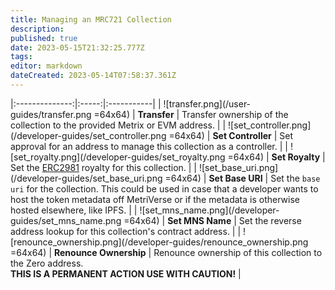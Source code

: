 ```yaml
---
title: Managing an MRC721 Collection
description: 
published: true
date: 2023-05-15T21:32:25.777Z
tags: 
editor: markdown
dateCreated: 2023-05-14T07:58:37.361Z
---
```


  
|:--------------:|:-----:|:-----------|
| ![transfer.png](/user-guides/transfer.png =64x64) |  **Transfer** | Transfer ownership of the collection to the provided Metrix or EVM address. |
| ![set_controller.png](/developer-guides/set_controller.png =64x64) |  **Set Controller** | Set approval for an address to manage this collection as a controller. |
| ![set_royalty.png](/developer-guides/set_royalty.png =64x64) |  **Set Royalty** | Set the [ERC2981](https://eips.ethereum.org/EIPS/eip-2981) royalty for this collection. |
| ![set_base_uri.png](/developer-guides/set_base_uri.png =64x64) |  **Set Base URI** | Set the `base uri` for the collection. This could be used in case that a developer wants to host the token metadata off MetriVerse or if the metadata is otherwise hosted elsewhere, like IPFS. |
| ![set_mns_name.png](/developer-guides/set_mns_name.png =64x64) |  **Set MNS Name** | Set the reverse address lookup for this collection's contract address. |
| ![renounce_ownership.png](/developer-guides/renounce_ownership.png =64x64) |  **Renounce Ownership** | Renounce ownership of this collection to the Zero address.<br/>**THIS IS A PERMANENT ACTION USE WITH CAUTION!** |